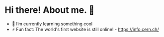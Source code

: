 # Hi there! About me. 👋



- 🌱 I’m currently learning something cool
- ⚡ Fun fact: The world's first website is still online! - https://info.cern.ch/

